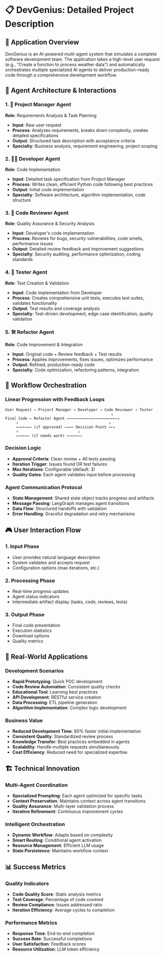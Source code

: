 # 📋 DevGenius: Detailed Project Description

## 🎯 Application Overview

DevGenius is an AI-powered multi-agent system that simulates a complete software development team. The application takes a high-level user request (e.g., "Create a function to process weather data") and automatically orchestrates multiple specialized AI agents to deliver production-ready code through a comprehensive development workflow.

## 🤖 Agent Architecture & Interactions

### 1. **🤵 Project Manager Agent**
**Role**: Requirements Analysis & Task Planning
- **Input**: Raw user request
- **Process**: Analyzes requirements, breaks down complexity, creates detailed specifications
- **Output**: Structured task description with acceptance criteria
- **Specialty**: Business analysis, requirement engineering, project scoping

### 2. **👨‍💻 Developer Agent**
**Role**: Code Implementation
- **Input**: Detailed task specification from Project Manager
- **Process**: Writes clean, efficient Python code following best practices
- **Output**: Initial code implementation
- **Specialty**: Software architecture, algorithm implementation, code structure

### 3. **🧐 Code Reviewer Agent**
**Role**: Quality Assurance & Security Analysis
- **Input**: Developer's code implementation
- **Process**: Reviews for bugs, security vulnerabilities, code smells, performance issues
- **Output**: Detailed review feedback and improvement suggestions
- **Specialty**: Security auditing, performance optimization, coding standards

### 4. **🧪 Tester Agent**
**Role**: Test Creation & Validation
- **Input**: Code implementation from Developer
- **Process**: Creates comprehensive unit tests, executes test suites, validates functionality
- **Output**: Test results and coverage analysis
- **Specialty**: Test-driven development, edge case identification, quality validation

### 5. **🛠️ Refactor Agent**
**Role**: Code Improvement & Integration
- **Input**: Original code + Review feedback + Test results
- **Process**: Applies improvements, fixes issues, optimizes performance
- **Output**: Refined, production-ready code
- **Specialty**: Code optimization, refactoring patterns, integration

## 🔄 Workflow Orchestration

### Linear Progression with Feedback Loops
```
User Request → Project Manager → Developer → Code Reviewer → Tester
                                                ↓
Final Code ← Refactor Agent ←←←←←←←←←←←←←←←←←←←←←←←↓
     ↑                                         ↓
     ←←←←←←← (if approved) ←←←← Decision Point ←←↓
     ↑                           ↓
     ←←←←←← (if needs work) ←←←←←←↓
```

### Decision Logic
- **Approval Criteria**: Clean review + All tests passing
- **Iteration Trigger**: Issues found OR test failures
- **Max Iterations**: Configurable (default: 3)
- **Quality Gates**: Each agent validates input before processing

### Agent Communication Protocol
- **State Management**: Shared state object tracks progress and artifacts
- **Message Passing**: LangGraph manages agent transitions
- **Data Flow**: Structured handoffs with validation
- **Error Handling**: Graceful degradation and retry mechanisms

## 🎮 User Interaction Flow

### 1. **Input Phase**
- User provides natural language description
- System validates and accepts request
- Configuration options (max iterations, etc.)

### 2. **Processing Phase**
- Real-time progress updates
- Agent status indicators
- Intermediate artifact display (tasks, code, reviews, tests)

### 3. **Output Phase**
- Final code presentation
- Execution statistics
- Download options
- Quality metrics

## 🚀 Real-World Applications

### Development Scenarios
- **Rapid Prototyping**: Quick POC development
- **Code Review Automation**: Consistent quality checks
- **Educational Tool**: Learning best practices
- **API Development**: RESTful service creation
- **Data Processing**: ETL pipeline generation
- **Algorithm Implementation**: Complex logic development

### Business Value
- **Reduced Development Time**: 80% faster initial implementation
- **Consistent Quality**: Standardized review process
- **Knowledge Transfer**: Best practices embedded in agents
- **Scalability**: Handle multiple requests simultaneously
- **Cost Efficiency**: Reduced need for specialized expertise

## 🏗️ Technical Innovation

### Multi-Agent Coordination
- **Specialized Prompting**: Each agent optimized for specific tasks
- **Context Preservation**: Maintains context across agent transitions
- **Quality Assurance**: Multi-layer validation process
- **Iterative Refinement**: Continuous improvement cycles

### Intelligent Orchestration
- **Dynamic Workflow**: Adapts based on complexity
- **Smart Routing**: Conditional agent activation
- **Resource Management**: Efficient LLM usage
- **State Persistence**: Maintains workflow context

## 📊 Success Metrics

### Quality Indicators
- **Code Quality Score**: Static analysis metrics
- **Test Coverage**: Percentage of code covered
- **Review Compliance**: Issues addressed ratio
- **Iteration Efficiency**: Average cycles to completion

### Performance Metrics
- **Response Time**: End-to-end completion
- **Success Rate**: Successful completions
- **User Satisfaction**: Feedback scores
- **Resource Utilization**: LLM token efficiency
